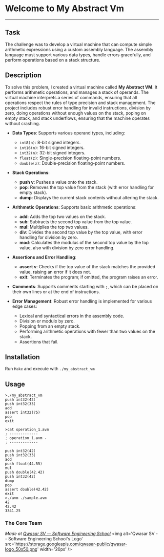 # Welcome to My Abstract Vm
***

## Task
The challenge was to develop a virtual machine that can compute simple arithmetic expressions using a custom assembly language. The assembly language must support various data types, handle errors gracefully, and perform operations based on a stack structure.

## Description
To solve this problem, I created a virtual machine called **My Abstract VM**. It performs arithmetic operations, and manages a stack of operands. The virtual machine interprets a series of commands, ensuring that all operations respect the rules of type precision and stack management. The project includes robust error handling for invalid instructions, division by zero, doing operations without enough values on the stack, poping on empty stack, and stack underflows, ensuring that the machine operates without crashing. <br>

- **Data Types**: Supports various operand types, including:
  - `int8(n)`: 8-bit signed integers.
  - `int16(n)`: 16-bit signed integers.
  - `int32(n)`: 32-bit signed integers.
  - `float(z)`: Single-precision floating-point numbers.
  - `double(z)`: Double-precision floating-point numbers.


- **Stack Operations**: 
  - **push v**: Pushes a value onto the stack.
  - **pop**: Removes the top value from the stack (with error handling for empty stack).
  - **dump**: Displays the current stack contents without altering the stack.


- **Arithmetic Operations**: Supports basic arithmetic operations:
  - **add**: Adds the top two values on the stack.
  - **sub**: Subtracts the second top value from the top value.
  - **mul**: Multiplies the top two values.
  - **div**: Divides the second top value by the top value, with error handling for division by zero.
  - **mod**: Calculates the modulus of the second top value by the top value, also with division by zero error handling.


- **Assertions and Error Handling**:
  - **assert v**: Checks if the top value of the stack matches the provided value, raising an error if it does not.
  - **exit**: Terminates the program; if omitted, the program raises an error.


- **Comments**: Supports comments starting with `;`, which can be placed on their own lines or at the end of instructions.


- **Error Management**: Robust error handling is implemented for various edge cases:
  - Lexical and syntactical errors in the assembly code.
  - Division or modulo by zero.
  - Popping from an empty stack.
  - Performing arithmetic operations with fewer than two values on the stack.
  - Assertions that fail.

## Installation
Run `Make` and execute with `./my_abstract_vm`

## Usage
```
>./my_abstract_vm
push int32(42)
push int32(33)
add
assert int32(75)
pop
exit
```

```
>cat operation_1.avm
; -------------
; operation_1.avm -
; -------------

push int32(42)
push int32(33)
add
push float(44.55)
mul
push double(42.42)
push int32(42)
dump
pop
assert double(42.42)
exit
>./avm ./sample.avm
42
42.42
3341.25
```
### The Core Team


<span><i>Made at <a href='https://qwasar.io'>Qwasar SV -- Software Engineering School</a></i></span>
<span><img alt='Qwasar SV -- Software Engineering School's Logo' src='https://storage.googleapis.com/qwasar-public/qwasar-logo_50x50.png' width='20px' /></span>
